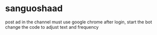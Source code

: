 # sanguoshaad
post ad in the channel
must use google chrome
after login, start the bot
change the code to adjust text and frequency
